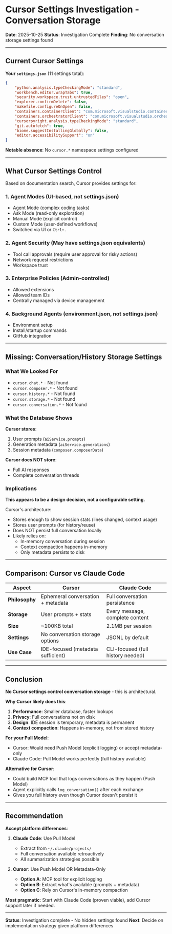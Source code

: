 # Cursor Settings Investigation - Conversation Storage

**Date**: 2025-10-25
**Status**: Investigation Complete
**Finding**: No conversation storage settings found

---

## Current Cursor Settings

**Your `settings.json`** (11 settings total):
```json
{
    "python.analysis.typeCheckingMode": "standard",
    "workbench.editor.wrapTabs": true,
    "security.workspace.trust.untrustedFiles": "open",
    "explorer.confirmDelete": false,
    "makefile.configureOnOpen": false,
    "containers.containerClient": "com.microsoft.visualstudio.containers.docker",
    "containers.orchestratorClient": "com.microsoft.visualstudio.orchestrators.dockercompose",
    "cursorpyright.analysis.typeCheckingMode": "standard",
    "git.autofetch": true,
    "biome.suggestInstallingGlobally": false,
    "editor.accessibilitySupport": "on"
}
```

**Notable absence**: No `cursor.*` namespace settings configured

---

## What Cursor Settings Control

Based on documentation search, Cursor provides settings for:

### 1. **Agent Modes** (UI-based, not settings.json)
- Agent Mode (complex coding tasks)
- Ask Mode (read-only exploration)
- Manual Mode (explicit control)
- Custom Mode (user-defined workflows)
- Switched via UI or `Ctrl+.`

### 2. **Agent Security** (May have settings.json equivalents)
- Tool call approvals (require user approval for risky actions)
- Network request restrictions
- Workspace trust

### 3. **Enterprise Policies** (Admin-controlled)
- Allowed extensions
- Allowed team IDs
- Centrally managed via device management

### 4. **Background Agents** (environment.json, not settings.json)
- Environment setup
- Install/startup commands
- GitHub integration

---

## Missing: Conversation/History Storage Settings

### What We Looked For
- `cursor.chat.*` - Not found
- `cursor.composer.*` - Not found
- `cursor.history.*` - Not found
- `cursor.storage.*` - Not found
- `cursor.conversation.*` - Not found

### What the Database Shows

**Cursor stores**:
1. User prompts (`aiService.prompts`)
2. Generation metadata (`aiService.generations`)
3. Session metadata (`composer.composerData`)

**Cursor does NOT store**:
- Full AI responses
- Complete conversation threads

### Implications

**This appears to be a design decision, not a configurable setting.**

Cursor's architecture:
- Stores enough to show session stats (lines changed, context usage)
- Stores user prompts (for history/reuse)
- Does NOT persist full conversation locally
- Likely relies on:
  - In-memory conversation during session
  - Context compaction happens in-memory
  - Only metadata persists to disk

---

## Comparison: Cursor vs Claude Code

| Aspect | Cursor | Claude Code |
|--------|--------|-------------|
| **Philosophy** | Ephemeral conversation + metadata | Full conversation persistence |
| **Storage** | User prompts + stats | Every message, complete content |
| **Size** | ~100KB total | 2.1MB per session |
| **Settings** | No conversation storage options | JSONL by default |
| **Use Case** | IDE-focused (metadata sufficient) | CLI-focused (full history needed) |

---

## Conclusion

**No Cursor settings control conversation storage** - this is architectural.

**Why Cursor likely does this**:
1. **Performance**: Smaller database, faster lookups
2. **Privacy**: Full conversations not on disk
3. **Design**: IDE session is temporary, metadata is permanent
4. **Context compaction**: Happens in-memory, not from stored history

**For your Pull Model**:
- Cursor: Would need Push Model (explicit logging) or accept metadata-only
- Claude Code: Pull Model works perfectly (full history available)

**Alternative for Cursor**: 
- Could build MCP tool that logs conversations as they happen (Push Model)
- Agent explicitly calls `log_conversation()` after each exchange
- Gives you full history even though Cursor doesn't persist it

---

## Recommendation

**Accept platform differences**:

1. **Claude Code**: Use Pull Model
   - Extract from `~/.claude/projects/`
   - Full conversation available retroactively
   - All summarization strategies possible

2. **Cursor**: Use Push Model OR Metadata-Only
   - **Option A**: MCP tool for explicit logging
   - **Option B**: Extract what's available (prompts + metadata)
   - **Option C**: Rely on Cursor's in-memory compaction

**Most pragmatic**: Start with Claude Code (proven viable), add Cursor support later if needed.

---

**Status**: Investigation complete - No hidden settings found
**Next**: Decide on implementation strategy given platform differences

